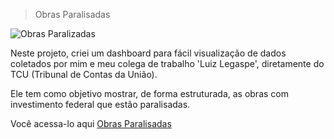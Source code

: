 > Obras Paralisadas

![Obras Paralizadas](https://user-images.githubusercontent.com/69632533/133896874-810486a9-4bc2-485f-a075-52654450b55c.png)

Neste projeto, criei um dashboard para fácil visualização de dados coletados por mim e meu colega de trabalho 'Luiz Legaspe', diretamente do TCU (Tribunal de Contas da União).

Ele tem como objetivo mostrar, de forma estruturada, as obras com investimento federal que estão paralisadas.

Você acessa-lo aqui [Obras Paralisadas](https://datastudio.google.com/reporting/4269985a-f7ba-4641-a663-4bf569c8fdf5)
